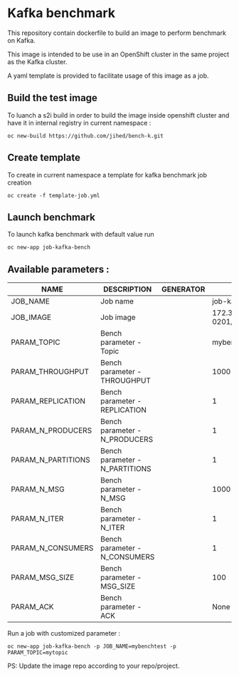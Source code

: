 # Kafka benchmark

This repository contain dockerfile to build an image to perform benchmark on Kafka. 

This image is intended to be use in an OpenShift cluster in the same project as the Kafka cluster.

A yaml template is provided to facilitate usage of this image as a job.


## Build the test image

To luanch a s2i build in order to build the image inside openshift cluster and have it in internal registry in current namespace : 
```
oc new-build https://github.com/jihed/bench-k.git
```


## Create template 

To create in current namespace a template for kafka benchmark job creation 
```
oc create -f template-job.yml
```


## Launch benchmark

To launch kafka benchmark with default value run 
```
oc new-app job-kafka-bench
```

## Available parameters : 



| NAME               | DESCRIPTION                     | GENERATOR         |  VALUE |
| ------------------ | ------------------------------- | ----------------- | ----------------------------------------------- |
| JOB_NAME           |  Job name                       |                   |   job-kafka-bench |
| JOB_IMAGE          |  Job image                      |                   |   172.30.203.45:5000/strimzi-0201/bench-k:latest |
| PARAM_TOPIC        |  Bench parameter - Topic        |                   |   mybench |
| PARAM_THROUGHPUT   |  Bench parameter - THROUGHPUT   |                   |   1000 |
| PARAM_REPLICATION  |  Bench parameter - REPLICATION  |                   |   1 |
| PARAM_N_PRODUCERS  |  Bench parameter - N_PRODUCERS  |                   |   1 |
| PARAM_N_PARTITIONS |  Bench parameter - N_PARTITIONS |                   |   1 |
| PARAM_N_MSG        |  Bench parameter - N_MSG        |                   |   1000 |
| PARAM_N_ITER       |  Bench parameter - N_ITER       |                   |   1 |
| PARAM_N_CONSUMERS  |  Bench parameter - N_CONSUMERS  |                   |   1 |
| PARAM_MSG_SIZE     |  Bench parameter - MSG_SIZE     |                   |   100 |
| PARAM_ACK          | Bench parameter - ACK           |                   |  None |


Run a job with customized parameter : 
```
oc new-app job-kafka-bench -p JOB_NAME=mybenchtest -p PARAM_TOPIC=mytopic
```

PS: Update the image repo according to your repo/project.
```

